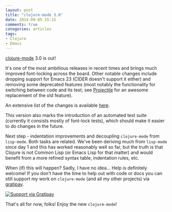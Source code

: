 ```yaml
---
layout: post
title: "clojure-mode 3.0"
date: 2014-09-05 15:15
comments: true
categories: articles
tags:
- Clojure
- Emacs
---
```


[clojure-mode](https://github.com/clojure-emacs/clojure-mode) 3.0 is out!

It's one of the most ambitious releases in recent times and brings
much improved font-locking across the board.  Other notable changes
include dropping support for Emacs 23 (CIDER doesn't support it
either) and removing some deprecated features (most notably the
functionality for switching between code and its test; see
[Projectile](https://github.com/bbatsov/projectile) for an awesome
replacement of the old feature).

An extensive list of the changes is available [here](https://github.com/clojure-emacs/clojure-mode/blob/master/CHANGELOG.md).

This version also marks the introduction of an automated test suite
(currently it consists mostly of font-lock tests), which should make
it easier to do changes in the future.

Next step - indentation improvements and decoupling `clojure-mode`
from `lisp-mode`.  Both tasks are related. We've been deriving much
from `lisp-mode` since day 1 and this has worked reasonably well so
far, but the truth is that Clojure is not Common Lisp (or Emacs Lisp
for that matter) and would benefit from a more refined syntax table,
indentation rules, etc.

When (if) this will happen?
Sadly, I have no idea... Help is definitely welcome! If you
don't have the time to help out with code or docs you can still support my
work on `clojure-mode` (and all my other projects) via
[gratipay](https://www.gratipay.com/bbatsov).

[![Support via Gratipay](https://cdn.rawgit.com/gratipay/gratipay-badge/2.1.3/dist/gratipay.png)](https://gratipay.com/bbatsov)

That's all for now, folks! Enjoy the new `clojure-mode`!
